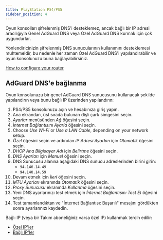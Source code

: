 ```yaml
---
title: PlayStation PS4/PS5
sidebar_position: 4
---
```


Oyun konsolları şifrelenmiş DNS'i desteklemez, ancak bağlı bir IP adresi aracılığıyla Genel AdGuard DNS veya Özel AdGuard DNS kurmak için çok uygundurlar.

Yönlendiricinizin şifrelenmiş DNS sunucularının kullanımını desteklemesi muhtemeldir, bu nedenle her zaman Özel AdGuard DNS'i yapılandırabilir ve oyun konsolunuzu buna bağlayabilirsiniz.

[How to configure your router](/private-dns/connect-devices/routers/routers.md)

## AdGuard DNS'e bağlanma

Oyun konsolunuzu bir genel AdGuard DNS sunucusunu kullanacak şekilde yapılandırın veya bunu bağlı IP üzerinden yapılandırın:

1. PS4/PS5 konsolunuzu açın ve hesabınıza giriş yapın.
2. Ana ekrandan, üst sırada bulunan dişli çark simgesini seçin.
3. _Ayarlar_ menüsünden _Ağ_ öğesini seçin.
4. _İnternet Bağlantısını Ayarla_ öğesini seçin.
5. Choose _Use Wi-Fi_ or _Use a LAN Cable_, depending on your network setup.
6. _Özel_ öğesini seçin ve ardından _IP Adresi Ayarları_ için _Otomatik_ öğesini seçin.
7. _DHCP Ana Bilgisayar Adı_ için _Belirtme_ öğesini seçin.
8. _DNS Ayarları_ için _Manuel_ öğesini seçin.
9. DNS Sunucusu alanına aşağıdaki DNS sunucu adreslerinden birini girin:
   - `94.140.14.49`
   - `94.140.14.59`
10. Devam etmek için _İleri_ öğesini seçin.
11. _MTU Ayarları_ ekranında _Otomatik_ öğesini seçin.
12. _Proxy Sunucusu_ ekranında _Kullanma_ öğesini seçin.
13. Yeni DNS ayarlarınızı test etmek için _İnternet Bağlantısını Test Et_ öğesini seçin.
14. Test tamamlandıktan ve "İnternet Bağlantısı: Başarılı" mesajını gördükten sonra ayarlarınızı kaydedin.

Bağlı IP (veya bir Takım aboneliğiniz varsa özel IP) kullanmak tercih edilir:

- [Özel IP'ler](/private-dns/connect-devices/other-options/dedicated-ip.md)
- [Bağlı IP'ler](/private-dns/connect-devices/other-options/linked-ip.md)
